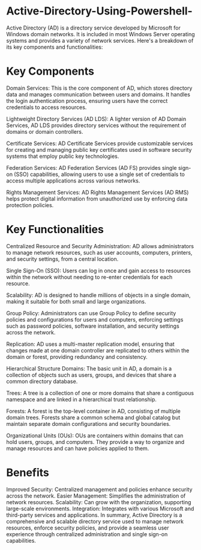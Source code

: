 # Active-Directory-Using-Powershell-

Active Directory (AD) is a directory service developed by Microsoft for Windows domain networks. It is included in most Windows Server operating systems and provides a variety of network services. Here's a breakdown of its key components and functionalities:

# Key Components
Domain Services: This is the core component of AD, which stores directory data and manages communication between users and domains. It handles the login authentication process, ensuring users have the correct credentials to access resources.

Lightweight Directory Services (AD LDS): A lighter version of AD Domain Services, AD LDS provides directory services without the requirement of domains or domain controllers.

Certificate Services: AD Certificate Services provide customizable services for creating and managing public key certificates used in software security systems that employ public key technologies.

Federation Services: AD Federation Services (AD FS) provides single sign-on (SSO) capabilities, allowing users to use a single set of credentials to access multiple applications across various networks.

Rights Management Services: AD Rights Management Services (AD RMS) helps protect digital information from unauthorized use by enforcing data protection policies.

# Key Functionalities
Centralized Resource and Security Administration: AD allows administrators to manage network resources, such as user accounts, computers, printers, and security settings, from a central location.

Single Sign-On (SSO): Users can log in once and gain access to resources within the network without needing to re-enter credentials for each resource.

Scalability: AD is designed to handle millions of objects in a single domain, making it suitable for both small and large organizations.

Group Policy: Administrators can use Group Policy to define security policies and configurations for users and computers, enforcing settings such as password policies, software installation, and security settings across the network.

Replication: AD uses a multi-master replication model, ensuring that changes made at one domain controller are replicated to others within the domain or forest, providing redundancy and consistency.

Hierarchical Structure
Domains: The basic unit in AD, a domain is a collection of objects such as users, groups, and devices that share a common directory database.

Trees: A tree is a collection of one or more domains that share a contiguous namespace and are linked in a hierarchical trust relationship.

Forests: A forest is the top-level container in AD, consisting of multiple domain trees. Forests share a common schema and global catalog but maintain separate domain configurations and security boundaries.

Organizational Units (OUs): OUs are containers within domains that can hold users, groups, and computers. They provide a way to organize and manage resources and can have policies applied to them.

# Benefits
Improved Security: Centralized management and policies enhance security across the network.
Easier Management: Simplifies the administration of network resources.
Scalability: Can grow with the organization, supporting large-scale environments.
Integration: Integrates with various Microsoft and third-party services and applications.
In summary, Active Directory is a comprehensive and scalable directory service used to manage network resources, enforce security policies, and provide a seamless user experience through centralized administration and single sign-on capabilities.






